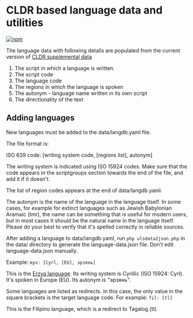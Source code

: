# CLDR based language data and utilities

[![npm][npm]][npm-url]

The language data with following details are populated from the current version of [CLDR supplemental data](http://unicode.org/repos/cldr/trunk/common/supplemental/supplementalData.xml)

1. The script in which a language is written.
2. The script code
3. The language code
4. The regions in which the language is spoken
5. The autonym - language name written in its own script
6. The directionality of the text

## Adding languages

New languages must be added to the data/langdb.yaml file.

The file format is:

ISO 639 code: [writing system code, [regions list], autonym]

The writing system is indicated using ISO 15924 codes. Make sure that the code appears in the scriptgroups section towards the end of the file, and add it if it doesn't.

The list of region codes appears at the end of data/langdb.yaml.

The autonym is the name of the language in the language itself. In some cases, for example for extinct languages such as Jewish Babylonian Aramaic (tmr), the name can be something that is useful for modern users, but in most cases it should be the natural name in the language itself. Please do your best to verify that it's spelled correctly in reliable sources.

After adding a language to data/langdb.yaml, run `php ulsdata2json.php` in the data/ directory to generate the language-data.json file. Don't edit language-data.json manually.

Example:
`myv: [Cyrl, [EU], эрзянь]`

This is the [Erzya language](https://en.wikipedia.org/wiki/Erzya_language). Its writing system is Cyrillic (ISO 15924: Cyrl). It's spoken in Europe (EU). Its autonym is "эрзянь".

Some languages are listed as redirects. In this case, the only value in the square brackets is the target language code. For example:
`fil: [tl]`

This is the Filipino language, which is a redirect to Tagalog (tl).

[npm]: https://img.shields.io/npm/v/@wikimedia/language-data.svg
[npm-url]: https://npmjs.com/package/@wikimedia/language-data